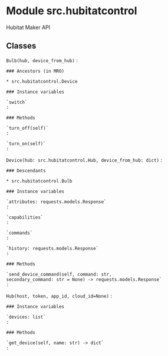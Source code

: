 Module src.hubitatcontrol
=========================
Hubitat Maker API

Classes
-------

`Bulb(hub, device_from_hub)`
:   

    ### Ancestors (in MRO)

    * src.hubitatcontrol.Device

    ### Instance variables

    `switch`
    :

    ### Methods

    `turn_off(self)`
    :

    `turn_on(self)`
    :

`Device(hub: src.hubitatcontrol.Hub, device_from_hub: dict)`
:   

    ### Descendants

    * src.hubitatcontrol.Bulb

    ### Instance variables

    `attributes: requests.models.Response`
    :

    `capabilities`
    :

    `commands`
    :

    `history: requests.models.Response`
    :

    ### Methods

    `send_device_command(self, command: str, secondary_command: str = None) ‑> requests.models.Response`
    :

`Hub(host, token, app_id, cloud_id=None)`
:   

    ### Instance variables

    `devices: list`
    :

    ### Methods

    `get_device(self, name: str) ‑> dict`
    :